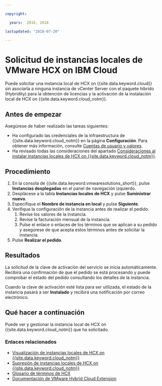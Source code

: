 ```yaml
---

copyright:

  years:  2016, 2018

lastupdated: "2018-07-20"

---
```


# Solicitud de instancias locales de VMware HCX on IBM Cloud

Puede solicitar una instancia local de HCX on {{site.data.keyword.cloud}} sin asociarla a ninguna instancia de vCenter Server con el paquete híbrido (Hybridity) para la obtención de licencias y la activación de la instalación local de HCX on {{site.data.keyword.cloud_notm}}.

## Antes de empezar

Asegúrese de haber realizado las tareas siguientes:
*  Ha configurado las credenciales de la infraestructura de {{site.data.keyword.cloud_notm}} en la página **Configuración**. Para obtener más información, consulte [Cuentas de usuario y valores](../vmonic/useraccount.html).
*  Ha revisado todas las consideraciones del apartado [Consideraciones al instalar instancias locales de HCX on {{site.data.keyword.cloud_notm}}](../services/standalone_considerations.html).

## Procedimiento

1. En la consola de {{site.data.keyword.vmwaresolutions_short}}, pulse **Instancias desplegadas** en el panel de navegación izquierdo.
2. Desplácese a la tabla **Instancias locales de HCX** y pulse **Suministrar nuevo**.
3. Especifique el **Nombre de instancia en local** y pulse **Siguiente**.
4. Verifique la configuración de la instancia antes de realizar el pedido.
   1. Revise los valores de la instancia.
   2. Revise la facturación mensual de la instancia.
   3. Pulse el enlace o enlaces de los términos que se aplican a su pedido y asegúrese de que acepta estos términos antes de solicitar la instancia.
5. Pulse **Realizar el pedido**.

## Resultados

La solicitud de la clave de activación del servicio se inicia automáticamente. Recibirá una confirmación de que el pedido se está procesando y puede comprobar el estado del pedido consultando los detalles de la instancia.

Cuando la clave de activación esté lista para ser utilizada, el estado de la instancia pasará a ser **Instalado** y recibirá una notificación por correo electrónico.

## Qué hacer a continuación

Puede ver y gestionar la instancia local de HCX on {{site.data.keyword.cloud_notm}} que ha solicitado.

### Enlaces relacionados

* [Visualización de instancias locales de HCX on {{site.data.keyword.cloud_notm}}](standalone_viewingserviceinstances.html)
* [Supresión de instancias locales de HCX on {{site.data.keyword.cloud_notm}}](standalone_deletingserviceinstances.html)
* [Glosario de términos de HCX](hcx_glossary.html)
* [Documentación de VMware Hybrid Cloud Extension](https://hcx.vmware.com/#vm-documentation)
